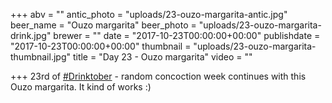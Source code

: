 +++
abv = ""
antic_photo = "uploads/23-ouzo-margarita-antic.jpg"
beer_name = "Ouzo margarita"
beer_photo = "uploads/23-ouzo-margarita-drink.jpg"
brewer = ""
date = "2017-10-23T00:00:00+00:00"
publishdate = "2017-10-23T00:00:00+00:00"
thumbnail = "uploads/23-ouzo-margarita-thumbnail.jpg"
title = "Day 23 - Ouzo margarita"
video = ""

+++
23rd of [#Drinktober](https://www.facebook.com/hashtag/drinktober?epa=HASHTAG) - random concoction week continues with this Ouzo margarita. It kind of works :)